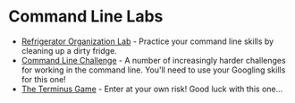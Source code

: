 # Command Line Labs

  + [Refrigerator Organization Lab](https://github.com/upperlinecode/command-line-refrigerator-lab) - Practice your command line skills by cleaning up a dirty fridge.
  + [Command Line Challenge](https://cmdchallenge.com) - A number of increasingly harder challenges for working in the command line. You'll need to use your Googling skills for this one!
+ [The Terminus Game](http://www.mprat.org/Terminus/) - Enter at your own risk! Good luck with this one...
